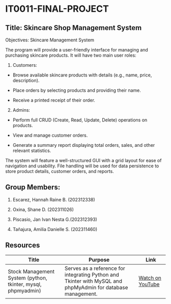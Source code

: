 # IT0011-FINAL-PROJECT

## Title: Skincare Shop Management System

Objectives: Skincare Management System

The program will provide a user-friendly interface for managing and purchasing skincare products. It will have two main user roles:

1. Customers:

- Browse available skincare products with details (e.g., name, price, description).

- Place orders by selecting products and providing their name.

- Receive a printed receipt of their order.

2. Admins:

- Perform full CRUD (Create, Read, Update, Delete) operations on products.

- View and manage customer orders.

- Generate a summary report displaying total orders, sales, and other relevant statistics.

The system will feature a well-structured GUI with a grid layout for ease of navigation and usability. File handling will be used for data persistence to store product details, customer orders, and reports.

## Group Members:

1. Escarez, Hannah Raine B. (202312338)

2. Oxina, Shane D. (202311026)

3. Piscasio, Jan Ivan Nesta G.(202312393)

4. Tañajura, Amilia Danielle S. (202311460)

## Resources

| Title | Purpose | Link |
|-|-|-|
| Stock Management System (python, tkinter, mysql, phpmyadmin) | Serves as a reference for integrating Python and Tkinter with MySQL and phpMyAdmin for database management. | [Watch on YouTube](https://www.youtube.com/playlist?list=PLy9yK0YJ0nQZzdYQUf73ahFNOeadmWCrt) |
